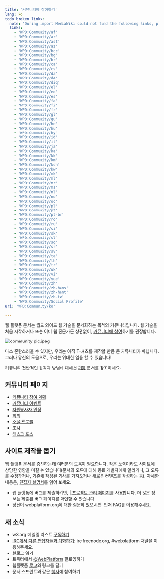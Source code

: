 ```yaml
---
title: '커뮤니티에 참여하기'
lang: ko
todo_broken_links:
  note: 'During import MediaWiki could not find the following links, please fix and adjust this list.'
  links:
    - 'WPD:Community/af'
    - 'WPD:Community/ar'
    - 'WPD:Community/ast'
    - 'WPD:Community/az'
    - 'WPD:Community/bcc'
    - 'WPD:Community/bg'
    - 'WPD:Community/br'
    - 'WPD:Community/ca'
    - 'WPD:Community/cs'
    - 'WPD:Community/da'
    - 'WPD:Community/de'
    - 'WPD:Community/diq'
    - 'WPD:Community/el'
    - 'WPD:Community/eo'
    - 'WPD:Community/es'
    - 'WPD:Community/fa'
    - 'WPD:Community/fi'
    - 'WPD:Community/fr'
    - 'WPD:Community/gl'
    - 'WPD:Community/gu'
    - 'WPD:Community/he'
    - 'WPD:Community/hu'
    - 'WPD:Community/hy'
    - 'WPD:Community/id'
    - 'WPD:Community/it'
    - 'WPD:Community/ja'
    - 'WPD:Community/ka'
    - 'WPD:Community/kk'
    - 'WPD:Community/km'
    - 'WPD:Community/ksh'
    - 'WPD:Community/kw'
    - 'WPD:Community/mk'
    - 'WPD:Community/ml'
    - 'WPD:Community/mr'
    - 'WPD:Community/ms'
    - 'WPD:Community/nl'
    - 'WPD:Community/no'
    - 'WPD:Community/oc'
    - 'WPD:Community/pl'
    - 'WPD:Community/pt'
    - 'WPD:Community/pt-br'
    - 'WPD:Community/ro'
    - 'WPD:Community/ru'
    - 'WPD:Community/si'
    - 'WPD:Community/sk'
    - 'WPD:Community/sl'
    - 'WPD:Community/sq'
    - 'WPD:Community/sr'
    - 'WPD:Community/sv'
    - 'WPD:Community/ta'
    - 'WPD:Community/th'
    - 'WPD:Community/tr'
    - 'WPD:Community/uk'
    - 'WPD:Community/vi'
    - 'WPD:Community/yue'
    - 'WPD:Community/zh'
    - 'WPD:Community/zh-hans'
    - 'WPD:Community/zh-hant'
    - 'WPD:Community/zh-tw'
    - 'WPD:Community/Social Profile'
uri: 'WPD:Community/ko'

---
```

웹 플랫폼 문서는 월드 와이드 웹 기술을 문서화하는 목적의 커뮤니티입니다. 웹 기술을 처음 시작하거나 또는 이미 웹 전문가든 상관없이, [커뮤니티에 참여](/WPD:Editors_Guide/step_2_communicate_with_the_online_community)하기를 권장합니다.

![community pic.jpeg](/WPD/assets/thumb/f/f7/community_pic.jpeg/200px-community_pic.jpeg)

다소 혼란스러울 수 있지만, ​​우리는 아직 T-셔츠를 제작할 만큼 큰 커뮤니티가 아닙니다. ​​그러나 당신의 도움으로, 우리는 위대한 일을 할 수 있습니다!

커뮤니티 전반적인 원칙과 방법에 대해선 [기둥](/WPD:Pillars) 문서를 참조하세요.

## 커뮤니티 페이지

-   [커뮤니티 참여 계획](/WPD:Community/Community_Engagement_Plan)
-   [커뮤니티 이벤트](/WPD:Community/Community_Events)
-   [자원봉사자 인정](/WPD:Community/Contributor_Recognition)
-   [회의](/WPD:Community/Meetings)
-   [소셜 프로필](/w/index.php?title=WPD:Community/Social_Profile&action=edit&redlink=1)
-   [조사](/WPD:Community/Survey)
-   [태스크 포스](/WPD:Community/Task_Force)

## 사이트 제작을 돕기

웹 플랫폼 문서를 증진하는데 여러분의 도움이 필요합니다. 작은 노력이라도 사이트에 상당한 영향을 미칠 수 있습니다(문서의 오류에 대해 동료 개발자에게 알리거나, 그 오류를 수정하거나, 기존에 작성된 기사를 가져오거나 새로운 컨텐츠를 작성하는 등). 자세한 내용은, [편집자 설명서](/WPD:Editors_Guide)를 읽어 보세요.

-   웹 플랫폼에 버그를 제출하려면, [| 프로젝트 관리 페이지](http://project.webplatform.or)를 사용합니다. 더 많은 정보는 제출된 버그 페이지를 확인할 수 있습니다.
-   당신이 webplatform.org에 대한 질문이 있으시면, 먼저 FAQ를 이용해주세요.

## 새 소식

-   w3.org 메일링 리스트 [구독하기](http://lists.w3.org/Archives/Public/public-webplatform/)
-   [IRC에서 다른 편집자들과 대화하기](/WPD:Editors_Guide/step_2_communicate_with_the_online_community#Join_the_conversation_on_the_IRC_channel): irc.freenode.org, \#webplatform 채널을 이용해주세요.
-   [블로그](http://blog.webplatform.org/) 읽기
-   트위터에서 [@WebPlatform](https://twitter.com/webplatform) 팔로잉하기
-   웹플랫폼 [로고](http://webplatform.org/logo)와 링크를 달기
-   문서 스프린트와 같은 [행사](/WPD:Community/Community_Events)에 참여하기
